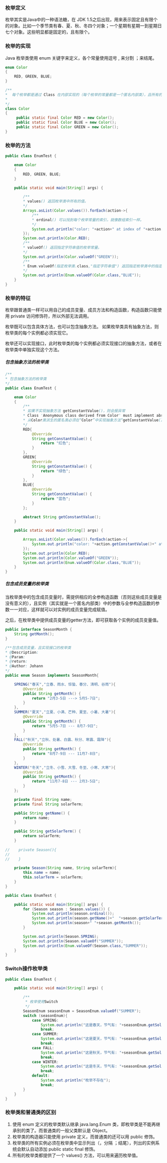### 枚举定义
枚举其实是Java中的一种语法糖，在 JDK 1.5之后出现，用来表示固定且有限个的对象。比如一个季节类有春、夏、秋、冬四个对象；一个星期有星期一到星期日七个对象。这些明显都是固定的，且有限个。

### 枚举的实现
Java 枚举类使用 enum 关键字来定义，各个常量使用逗号 , 来分割 ；来结尾。
```java
enum Color
{
    RED, GREEN, BLUE;
}

/** 
*  每个枚举都是通过 Class 在内部实现的（每个枚举的常量都是一个匿名内部类），且所有的枚举值都是 public static final 的。
*  
*/ 
class Color
{
     public static final Color RED = new Color();
     public static final Color BLUE = new Color();
     public static final Color GREEN = new Color();
}
```

### 枚举的方法
```java
public class EnumTest {

    enum Color
    {
        RED, GREEN, BLUE;
    }

    public static void main(String[] args) {

        /** 
        * values() 返回枚举类中所有的值。
        */
        Arrays.asList(Color.values()).forEach(action->{
            /** 
            * ordinal() 可以找到每个枚举常量的索引，就像数组索引一样。
            */
            System.out.println("color: "+action+" at index of "+action.ordinal());
        });
        System.out.println(Color.RED);
        /** 
        * valueOf() 返回指定字符串值的枚举常量。
        */
        System.out.println(Color.valueOf("GREEN"));
        /** 
        * Enum.valueOf(指定枚举类.class,"指定字符串值") 返回指定枚举类中的指定字符串值的枚举常量。
        */
        System.out.println(Enum.valueOf(Color.class,"BLUE"));
    }
}
```

### 枚举的特征
枚举跟普通类一样可以用自己的成员变量、成员方法和构造函数，构造函数只能使用 private 访问修饰符，所以外部无法调用。

枚举既可以包含具体方法，也可以包含抽象方法。 如果枚举类具有抽象方法，则枚举类的每个实例都必须实现它。

枚举还可以实现接口，此时枚举类的每个实例都必须实现接口的抽象方法，或者在枚举类中单独实现这个方法。

##### 包含抽象方法的枚举类
```java
/** 
* 包含抽象方法的枚举类
*/
public class EnumTest {

    enum Color
    {
        /** 
        * 如果不实现抽象方法 getConstantValue()，则会报异常
        * Class 'Anonymous class derived from Color' must implement abstract method 'getConstantValue()' in 'Color'
        * 从Color类派生的匿名类必须在“Color”中实现抽象方法“getConstantValue()”
        */
        RED{
            @Override
            String getConstantValue() {
                return "红色";
            }
        },
        GREEN{
            @Override
            String getConstantValue() {
                return "绿色";
            }
        },
        BLUE{
            @Override
            String getConstantValue() {
                return "蓝色";
            }
        };

        abstract String getConstantValue();
    }

    public static void main(String[] args) {

        Arrays.asList(Color.values()).forEach(action->{
            System.out.println("color: "+action.getConstantValue()+" at index of "+action.ordinal());
        });
        System.out.println(Color.RED);
        System.out.println(Color.valueOf("GREEN"));
        System.out.println(Enum.valueOf(Color.class,"BLUE"));
    }
}
```

##### 包含成员变量的枚举类
当枚举类中的包含成员变量时，需提供相应的全参构造函数（否则这些成员变量是没有意义的），且实例（其实就是一个匿名内部类）中的参数与全参构造函数的参数一一对应，这样就可以对实例的成员变量完成赋值。

之后，在枚举类中提供成员变量的getter方法，即可获取各个实例的成员变量值。
```java
public interface SeasonMonth {
    String getMonth();
}

/**包含成员变量，且实现接口的枚举类
* @Description:
* @Param:
* @return:
* @Author: Johann
*/
public enum Season implements SeasonMonth{

    SPRING("春天","立春、雨水、惊蛰、春分、清明、谷雨"){
        @Override
        public String getMonth() {
            return "2月3-5日 ---> 5月5-7日";
        }
    },
    SUMMER("夏天","立夏、小满、芒种、夏至、小暑、大暑"){
        @Override
        public String getMonth() {
            return "5月5-7日 --- 8月7-9日";
        }
    },
    FALL("秋天","立秋、处暑、白露、秋分、寒露、霜降"){
        @Override
        public String getMonth() {
            return "8月7-9日 --- 11月7-8日";
        }
    },
    WINTER("冬天","立冬、小雪、大雪、冬至、小寒、大寒"){
        @Override
        public String getMonth() {
            return "11月7-8日 --- 2月3-5日";
        }
    };

    private final String name;
    private final String solarTerm;

    public String getName() {
        return name;
    }

    public String getSolarTerm() {
        return solarTerm;
    }
    
//    private Season(){
//
//    }

    private Season(String name, String solarTerm){
        this.name = name;
        this.solarTerm = solarTerm;
    }
}

public class EnumTest {

    public static void main(String[] args) {
        for (Season season : Season.values()) {
            System.out.println(season.ordinal());
            System.out.println(season.getName()+"  "+season.getSolarTerm());
            System.out.println(season+" "+season.getMonth());
        }

        System.out.println(Season.SPRING);
        System.out.println(Season.valueOf("SUMMER"));
        System.out.println(Enum.valueOf(Season.class,"SUMMER"));
    }
}
```

### Switch操作枚举类
```java
public class EnumTest {

    public static void main(String[] args) {

        /**
         * 枚举使用Switch
         */
        SeasonEnum seasonEnum = SeasonEnum.valueOf("SUMMER");
        switch (seasonEnum){
            case SPRING:
                System.out.println("这是春天，节气有: "+seasonEnum.getSolarTerm());
                break;
            case SUMMER:
                System.out.println("这是夏天，节气有: "+seasonEnum.getSolarTerm());
                break;
            case FALL:
                System.out.println("这是秋天，节气有: "+seasonEnum.getSolarTerm());
                break;
            case WINTER:
                System.out.println("这是冬天，节气有: "+seasonEnum.getSolarTerm());
                break;
            default:
                System.out.println("枚举不存在");
                break;
        }
    }
}
```


### 枚举类和普通类的区别
1. 使用 enum 定义的枚举类默认继承 java.lang.Enum 类，即枚举类是不能再继承别的类了。而普通类的一般父类默认是 Object。
2. 枚举类的构造器只能使用 private 定义，而普通类的还可以用 public 修饰。
3. 枚举类的所有实例必须在枚举类中显示列出（，分隔 ；结尾），列出的实例系统会默认自动添加 public static final 修饰。
4. 所有的枚举类都提供了一个 values() 方法，可以用来遍历枚举值。